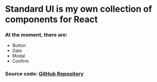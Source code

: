 # Standard UI is my own collection of components for React

### At the moment, there are:
* Button
* Date
* Modal
* Confirm

### Source code: [GitHub Repository](https://github.com/Alekseypavlov14/standard-ui)